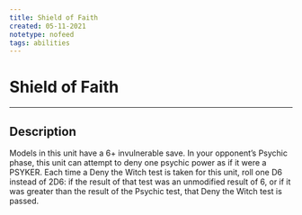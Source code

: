 ```yaml
---
title: Shield of Faith
created: 05-11-2021
notetype: nofeed
tags: abilities
---
```


# Shield of Faith

---

## Description

Models in this unit have a 6+ invulnerable save. In your opponent’s Psychic phase, this unit can attempt to deny one psychic power as if it were a PSYKER. Each time a Deny the Witch test is taken for this unit, roll one D6 instead of 2D6: if the result of that test was an unmodified result of 6, or if it was greater than the result of the Psychic test, that Deny the Witch test is passed.